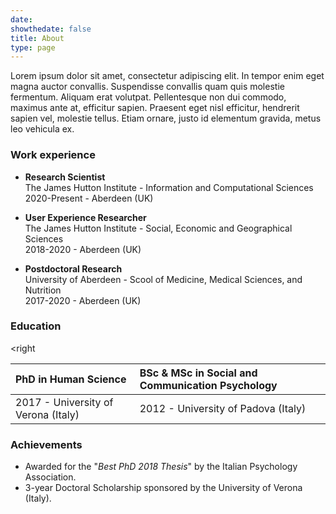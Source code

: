 ```yaml
---
date: 
showthedate: false
title: About
type: page
---
```


Lorem ipsum dolor sit amet, consectetur adipiscing elit. In tempor enim eget magna auctor convallis. Suspendisse convallis quam quis molestie fermentum. Aliquam erat volutpat. Pellentesque non dui commodo, maximus ante at, efficitur sapien. Praesent eget nisl efficitur, hendrerit sapien vel, molestie tellus. Etiam ornare, justo id elementum gravida, metus leo vehicula ex.

### Work experience

+ **Research Scientist**  
The James Hutton Institute - Information and Computational Sciences   
2020-Present - Aberdeen (UK)

+ **User Experience Researcher**  
The James Hutton Institute - Social, Economic and Geographical Sciences  
2018-2020 - Aberdeen (UK)

+ **Postdoctoral Research**  
University of Aberdeen - Scool of Medicine, Medical Sciences, and Nutrition  
2017-2020 - Aberdeen (UK)

### Education

<right

| **PhD in Human Science**             | **BSc & MSc in Social and Communication Psychology**  |
|:-------------------------------------|:------------------------------------------------------|
| 2017 - University of Verona (Italy)  | 2012 - University of Padova (Italy)                   |


### Achievements

+ Awarded for the "*Best PhD 2018 Thesis*" by the Italian Psychology Association. 
+ 3-year Doctoral Scholarship sponsored by the University of Verona (Italy).

